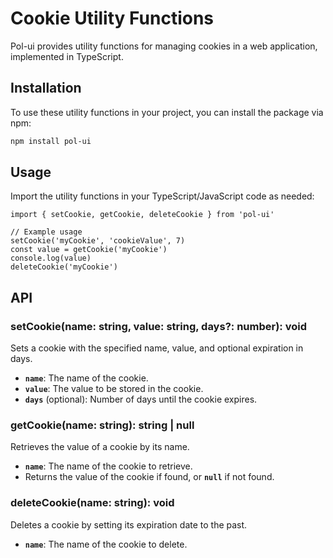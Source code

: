 # Cookie Utility Functions

Pol-ui provides utility functions for managing cookies in a web application, implemented in TypeScript.

## Installation

To use these utility functions in your project, you can install the package via npm:

```bash
npm install pol-ui
```

## Usage

Import the utility functions in your TypeScript/JavaScript code as needed:

```tsx
import { setCookie, getCookie, deleteCookie } from 'pol-ui'

// Example usage
setCookie('myCookie', 'cookieValue', 7)
const value = getCookie('myCookie')
console.log(value)
deleteCookie('myCookie')
```

## **API**

### **setCookie(name: string, value: string, days?: number): void**

Sets a cookie with the specified name, value, and optional expiration in days.

- **`name`**: The name of the cookie.
- **`value`**: The value to be stored in the cookie.
- **`days`** (optional): Number of days until the cookie expires.

### **getCookie(name: string): string | null**

Retrieves the value of a cookie by its name.

- **`name`**: The name of the cookie to retrieve.
- Returns the value of the cookie if found, or **`null`** if not found.

### **deleteCookie(name: string): void**

Deletes a cookie by setting its expiration date to the past.

- **`name`**: The name of the cookie to delete.
